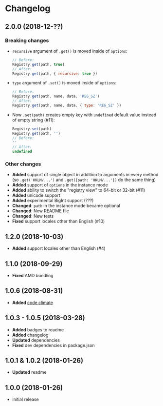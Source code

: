# Changelog


## 2.0.0 (2018-12-??)

### Breaking changes
- `recursive` argument of `.get()` is moved inside of `options`:
  ```js
  // Before:
  Registry.get(path, true)
  // After:
  Registry.get(path, { recursive: true })
  ```
- `type` argument of `.set()` is moved inside of `options`:
  ```js
  // Before:
  Registry.get(path, name, data, 'REG_SZ')
  // After:
  Registry.get(path, name, data, { type: 'REG_SZ' })
  ```
- Now `.set(path)` creates empty key with `undefined` default value instead of empty string (#11):
  ```js
  Registry.set(path)
  Registry.get(path, '')
  // Before:
  ''
  // After:
  undefined
  ```


### Other changes
- **Added** support of single object in addition to arguments in every method (so `.get('HKLM/...')` and `.get({path: 'HKLM/...'})` do the same thing)
- **Added** support of `option`s in the instance mode
- **Added** ability to switch the "registry view" to 64-bit or 32-bit (#11)
- **Added** unicode support
- **Added** experimental BigInt support (???)
- **Changed**: `path` in the instance mode became optional
- **Changed**: New README file
- **Changed**: New tests
- **Fixed** support locales other than English (#10)


## 1.2.0 (2018-10-03)

- **Added** support locales other than English (#4)


## 1.1.0 (2018-09-29)

- **Fixed** AMD bundling


## 1.0.6 (2018-08-31)

- **Added** [code climate](https://codeclimate.com/github/MikeKovarik/rage-edit)


## 1.0.3 - 1.0.5 (2018-03-28)

- **Added** badges to readme
- **Added** changelog
- **Updated** dependencies
- **Fixed** dev dependencies in package.json


## 1.0.1 & 1.0.2 (2018-01-26)

- **Updated** readme


## 1.0.0 (2018-01-26)

- Initial release